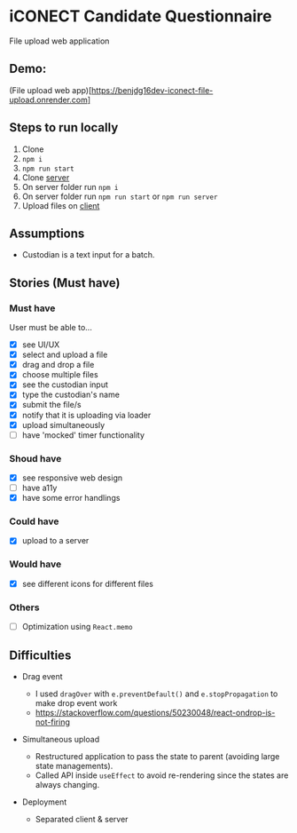 # iCONECT Candidate Questionnaire

File upload web application

## Demo:

(File upload web app)[https://benjdg16dev-iconect-file-upload.onrender.com]

## Steps to run locally

1. Clone
2. `npm i`
3. `npm run start`
4. Clone [server](https://github.com/benjdg16dev/iconect-server)
5. On server folder run `npm i`
6. On server folder run `npm run start` or `npm run server`
7. Upload files on [client](http://localhost:3000)

## Assumptions

- Custodian is a text input for a batch.

## Stories (Must have)

### Must have

User must be able to...

- [x] see UI/UX
- [x] select and upload a file
- [x] drag and drop a file
- [x] choose multiple files
- [x] see the custodian input
- [x] type the custodian's name
- [x] submit the file/s
- [x] notify that it is uploading via loader
- [x] upload simultaneously
- [ ] have 'mocked' timer functionality

### Shoud have

- [x] see responsive web design
- [ ] have a11y
- [x] have some error handlings

### Could have

- [x] upload to a server

### Would have

- [x] see different icons for different files

### Others

- [ ] Optimization using `React.memo`

## Difficulties

- Drag event

  - I used `dragOver` with `e.preventDefault()` and `e.stopPropagation` to make drop event work
  - https://stackoverflow.com/questions/50230048/react-ondrop-is-not-firing

- Simultaneous upload

  - Restructured application to pass the state to parent (avoiding large state managements).
  - Called API inside `useEffect` to avoid re-rendering since the states are always changing.

- Deployment
  - Separated client & server
